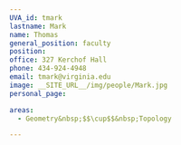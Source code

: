 ```yaml
---
UVA_id: tmark
lastname: Mark
name: Thomas
general_position: faculty
position:
office: 327 Kerchof Hall
phone: 434-924-4948
email: tmark@virginia.edu
image: __SITE_URL__/img/people/Mark.jpg
personal_page:

areas:
  - Geometry&nbsp;$$\cup$$&nbsp;Topology

---
```

